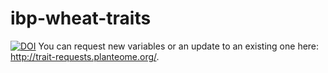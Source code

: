 # ibp-wheat-traits
[![DOI](https://zenodo.org/badge/34696124.svg)](https://zenodo.org/badge/latestdoi/34696124)
You can request new variables or an update to an existing one here: http://trait-requests.planteome.org/.
